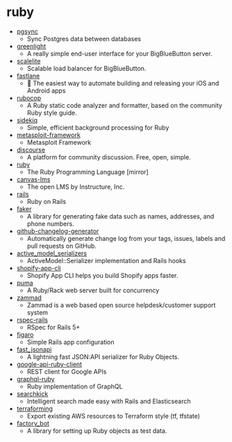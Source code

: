 # ruby
- [pgsync](https://github.com/ankane/pgsync)
  - Sync Postgres data between databases
- [greenlight](https://github.com/bigbluebutton/greenlight)
  - A really simple end-user interface for your BigBlueButton server.
- [scalelite](https://github.com/blindsidenetworks/scalelite)
  - Scalable load balancer for BigBlueButton.
- [fastlane](https://github.com/fastlane/fastlane)
  - 🚀 The easiest way to automate building and releasing your iOS and Android apps
- [rubocop](https://github.com/rubocop-hq/rubocop)
  - A Ruby static code analyzer and formatter, based on the community Ruby style guide.
- [sidekiq](https://github.com/mperham/sidekiq)
  - Simple, efficient background processing for Ruby
- [metasploit-framework](https://github.com/rapid7/metasploit-framework)
  - Metasploit Framework
- [discourse](https://github.com/discourse/discourse)
  - A platform for community discussion. Free, open, simple.
- [ruby](https://github.com/ruby/ruby)
  - The Ruby Programming Language [mirror]
- [canvas-lms](https://github.com/instructure/canvas-lms)
  - The open LMS by Instructure, Inc.
- [rails](https://github.com/rails/rails)
  - Ruby on Rails
- [faker](https://github.com/faker-ruby/faker)
  - A library for generating fake data such as names, addresses, and phone numbers.
- [github-changelog-generator](https://github.com/github-changelog-generator/github-changelog-generator)
  - Automatically generate change log from your tags, issues, labels and pull requests on GitHub.
- [active_model_serializers](https://github.com/rails-api/active_model_serializers)
  - ActiveModel::Serializer implementation and Rails hooks
- [shopify-app-cli](https://github.com/Shopify/shopify-app-cli)
  - Shopify App CLI helps you build Shopify apps faster.
- [puma](https://github.com/puma/puma)
  - A Ruby/Rack web server built for concurrency
- [zammad](https://github.com/zammad/zammad)
  - Zammad is a web based open source helpdesk/customer support system
- [rspec-rails](https://github.com/rspec/rspec-rails)
  - RSpec for Rails 5+
- [figaro](https://github.com/laserlemon/figaro)
  - Simple Rails app configuration
- [fast_jsonapi](https://github.com/Netflix/fast_jsonapi)
  - A lightning fast JSON:API serializer for Ruby Objects.
- [google-api-ruby-client](https://github.com/googleapis/google-api-ruby-client)
  - REST client for Google APIs
- [graphql-ruby](https://github.com/rmosolgo/graphql-ruby)
  - Ruby implementation of GraphQL
- [searchkick](https://github.com/ankane/searchkick)
  - Intelligent search made easy with Rails and Elasticsearch
- [terraforming](https://github.com/dtan4/terraforming)
  - Export existing AWS resources to Terraform style (tf, tfstate)
- [factory_bot](https://github.com/thoughtbot/factory_bot)
  - A library for setting up Ruby objects as test data.

